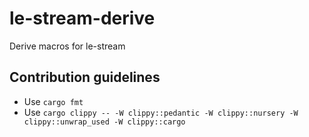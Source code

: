 # le-stream-derive
Derive macros for le-stream

## Contribution guidelines
* Use `cargo fmt`
* Use `cargo clippy -- -W clippy::pedantic -W clippy::nursery -W clippy::unwrap_used -W clippy::cargo`